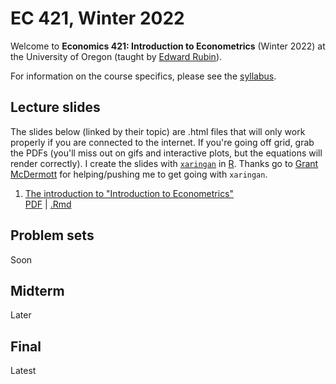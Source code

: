 # EC 421, Winter 2022

Welcome to **Economics 421: Introduction to Econometrics** (Winter 2022) at the University of Oregon (taught by [Edward Rubin](https://edrub.in)).

For information on the course specifics, please see the [syllabus](https://raw.githack.com/edrubin/EC421W22/master/syllabus/syllabus.pdf).

## Lecture slides

The slides below (linked by their topic) are .html files that will only work properly if you are connected to the internet. If you're going off grid, grab the PDFs (you'll miss out on gifs and interactive plots, but the equations will render correctly). I create the slides with [`xaringan`](https://github.com/yihui/xaringan/wiki) in [R](cran.r-project.org). Thanks go to [Grant McDermott](grantmcdermott.com/) for helping/pushing me to get going with `xaringan`.

1. [The introduction to "Introduction to Econometrics"](https://raw.githack.com/edrubin/EC421W22/master/notes/01-intro/01-intro.html) <br> [PDF](https://raw.githack.com/edrubin/EC421W22/master/notes/01-intro/01-intro.pdf) | [.Rmd](https://github.com/edrubin/EC421W22/blob/master/notes/01-intro/01-intro.Rmd)

## Problem sets

Soon

## Midterm

Later

## Final

Latest